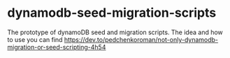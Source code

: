 # dynamodb-seed-migration-scripts
The prototype of dynamoDB seed and migration scripts. The idea and how to use you can find https://dev.to/pedchenkoroman/not-only-dynamodb-migration-or-seed-scripting-4h54
